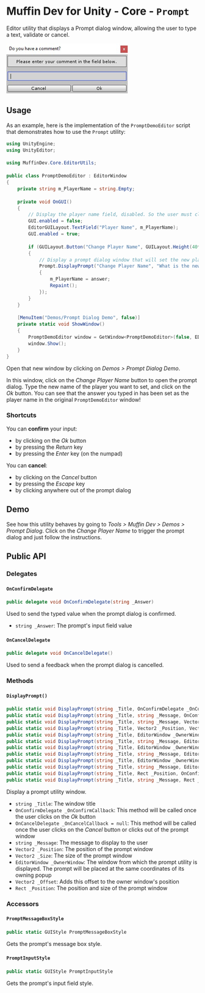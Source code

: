 # Muffin Dev for Unity - Core - `Prompt`

Editor utility that displays a Prompt dialog window, allowing the user to type a text, validate or cancel.

![Prompt dialog window](./Images/prompt-dialog.jpg)

## Usage

As an example, here is the implementation of the `PromptDemoEditor` script that demonstrates how to use the `Prompt` utility:

```cs
using UnityEngine;
using UnityEditor;

using MuffinDev.Core.EditorUtils;

public class PromptDemoEditor : EditorWindow
{
    private string m_PlayerName = string.Empty;

    private void OnGUI()
    {
        // Display the player name field, disabled. So the user must click on the "Change Player Name" button to set it
        GUI.enabled = false;
        EditorGUILayout.TextField("Player Name", m_PlayerName);
        GUI.enabled = true;

        if (GUILayout.Button("Change Player Name", GUILayout.Height(40f)))
        {
            // Display a prompt dialog window that will set the new player name when the user confirms
            Prompt.DisplayPrompt("Change Player Name", "What is the new name of the player?", this, (answer) =>
            {
                m_PlayerName = answer;
                Repaint();
            });
        }
    }

    [MenuItem("Demos/Prompt Dialog Demo", false)]
    private static void ShowWindow()
    {
        PromptDemoEditor window = GetWindow<PromptDemoEditor>(false, EDITOR_WINDOW_TITLE, true);
        window.Show();
    }
}
```

Open that new window by clicking on *Demos > Prompt Dialog Demo*.

In this window, click on the *Change Player Name* button to open the prompt dialog. Type the new name of the player you want to set, and click on the *Ok* button. You can see that the answer you typed in has been set as the player name in the original `PromptDemoEditor` window!

### Shortcuts

You can **confirm** your input:

- by clicking on the *Ok* button
- by pressing the *Return* key
- by pressing the *Enter* key (on the numpad)

You can **cancel**:

- by clicking on the *Cancel* button
- by pressing the *Escape* key
- by clicking anywhere out of the prompt dialog

## Demo

See how this utility behaves by going to *Tools > Muffin Dev > Demos > Prompt Dialog*. Click on the *Change Player Name* to trigger the prompt dialog and just follow the instructions.

## Public API

### Delegates

#### `OnConfirmDelegate`

```cs
public delegate void OnConfirmDelegate(string _Answer)
```

Used to send the typed value when the prompt dialog is confirmed.

- `string _Answer`: The prompt's input field value

#### `OnCancelDelegate`

```cs
public delegate void OnCancelDelegate()
```

Used to send a feedback when the prompt dialog is cancelled.

### Methods

#### `DisplayPrompt()`

```cs
public static void DisplayPrompt(string _Title, OnConfirmDelegate _OnConfirmCallback, OnCancelDelegate _OnCancelCallback = null);
public static void DisplayPrompt(string _Title, string _Message, OnConfirmDelegate _OnConfirmCallback, OnCancelDelegate _OnCancelCallback = null);
public static void DisplayPrompt(string _Title, string _Message, Vector2 _Position, Vector2 _Size, OnConfirmDelegate _OnConfirmCallback, OnCancelDelegate _OnCancelCallback = null);
public static void DisplayPrompt(string _Title, Vector2 _Position, Vector2 _Size, OnConfirmDelegate _OnConfirmCallback, OnCancelDelegate _OnCancelCallback = null);
public static void DisplayPrompt(string _Title, EditorWindow _OwnerWindow, OnConfirmDelegate _OnConfirmCallback, OnCancelDelegate _OnCancelCallback = null);
public static void DisplayPrompt(string _Title, string _Message, EditorWindow _OwnerWindow, OnConfirmDelegate _OnConfirmCallback, OnCancelDelegate _OnCancelCallback = null);
public static void DisplayPrompt(string _Title, EditorWindow _OwnerWindow, Vector2 _Size, OnConfirmDelegate _OnConfirmCallback, OnCancelDelegate _OnCancelCallback = null);
public static void DisplayPrompt(string _Title, string _Message, EditorWindow _OwnerWindow, Vector2 _Size, OnConfirmDelegate _OnConfirmCallback, OnCancelDelegate _OnCancelCallback = null);
public static void DisplayPrompt(string _Title, EditorWindow _OwnerWindow, Vector2 _Offset, Vector2 _Size, OnConfirmDelegate _OnConfirmCallback, OnCancelDelegate _OnCancelCallback = null);
public static void DisplayPrompt(string _Title, string _Message, EditorWindow _OwnerWindow, Vector2 _Offset, Vector2 _Size, OnConfirmDelegate _OnConfirmCallback, OnCancelDelegate _OnCancelCallback = null);
public static void DisplayPrompt(string _Title, Rect _Position, OnConfirmDelegate _OnConfirmCallback, OnCancelDelegate _OnCancelCallback = null);
public static void DisplayPrompt(string _Title, string _Message, Rect _Position, OnConfirmDelegate _OnConfirmCallback, OnCancelDelegate _OnCancelCallback = null);
```

Display a prompt utility window.

- `string _Title`: The window title
- `OnConfirmDelegate _OnConfirmCallback`: This method will be called once the user clicks on the *Ok* button
- `OnCancelDelegate _OnCancelCallback = null`: This method will be called once the user clicks on the *Cancel* button or clicks out of the prompt window
- `string _Message`: The message to display to the user
- `Vector2 _Position`: The position of the prompt window
- `Vector2 _Size`: The size of the prompt window
- `EditorWindow _OwnerWindow`: The window from which the prompt utility is displayed. The prompt will be placed at the same coordinates of its owning popup
- `Vector2 _Offset`: Adds this offset to the owner window's position
- `Rect _Position`: The position and size of the prompt window

### Accessors

#### `PromptMessageBoxStyle`

```cs
public static GUIStyle PromptMessageBoxStyle
```

Gets the prompt's message box style.

#### `PromptInputStyle`

```cs
public static GUIStyle PromptInputStyle
```

Gets the prompt's input field style.